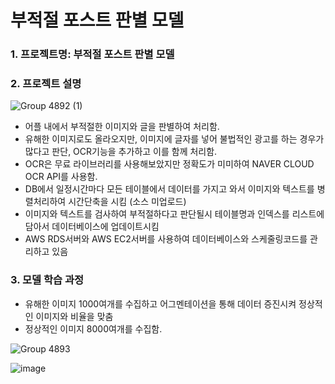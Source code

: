 #  부적절 포스트 판별 모델
### 1. 프로젝트명: 부적절 포스트 판별 모델
### 2. 프로젝트 설명

![Group 4892 (1)](https://user-images.githubusercontent.com/38881094/231360215-5b8281d0-7406-4333-b418-213b865b98a2.png)

- 어플 내에서 부적절한 이미지와 글을 판별하여 처리함.
- 유해한 이미지로도 올라오지만, 이미지에 글자를 넣어 불법적인 광고를 하는 경우가 많다고 판단, OCR기능을 추가하고 이를 함께 처리함.
- OCR은 무료 라이브러리를 사용해보았지만 정확도가 미미하여 NAVER CLOUD OCR API를 사용함.
- DB에서 일정시간마다 모든 테이블에서 데이터를 가지고 와서 이미지와 텍스트를 병렬처리하여 시간단축을 시킴 (소스 미업로드)
- 이미지와 텍스트를 검사하여 부적절하다고 판단될시 테이블명과 인덱스를 리스트에 담아서 데이터베이스에 업데이트시킴
- AWS RDS서버와 AWS EC2서버를 사용하여 데이터베이스와 스케줄링코드를 관리하고 있음

### 3. 모델 학습 과정
- 유해한 이미지 1000여개를 수집하고 어그멘테이션을 통해 데이터 증진시켜 정상적인 이미지와 비율을 맞춤
- 정상적인 이미지 8000여개를 수집함.

![Group 4893](https://user-images.githubusercontent.com/38881094/231361820-a6ab5f68-fa89-445d-b962-41ddaccf4911.png)

![image](https://user-images.githubusercontent.com/38881094/231362369-d01ce4dc-64c9-4209-9f96-25f6505c7014.png)


